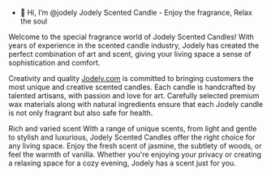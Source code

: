 - 👋 Hi, I’m @jodely
Jodely Scented Candle - Enjoy the fragrance, Relax the soul

Welcome to the special fragrance world of Jodely Scented Candles! With years of experience in the scented candle industry, Jodely has created the perfect combination of art and scent, giving your living space a sense of sophistication and comfort.

Creativity and quality
[Jodely.com]([url](https://jodely.com/)) is committed to bringing customers the most unique and creative scented candles. Each candle is handcrafted by talented artisans, with passion and love for art. Carefully selected premium wax materials along with natural ingredients ensure that each Jodely candle is not only fragrant but also safe for health.

Rich and varied scent
With a range of unique scents, from light and gentle to stylish and luxurious, Jodely Scented Candles offer the right choice for any living space. Enjoy the fresh scent of jasmine, the subtlety of woods, or feel the warmth of vanilla. Whether you're enjoying your privacy or creating a relaxing space for a cozy evening, Jodely has a scent just for you.
<!---
nenthomjodely/nenthomjodely is a ✨ special ✨ repository because its `README.md` (this file) appears on your GitHub profile.
You can click the Preview link to take a look at your changes.
--->
